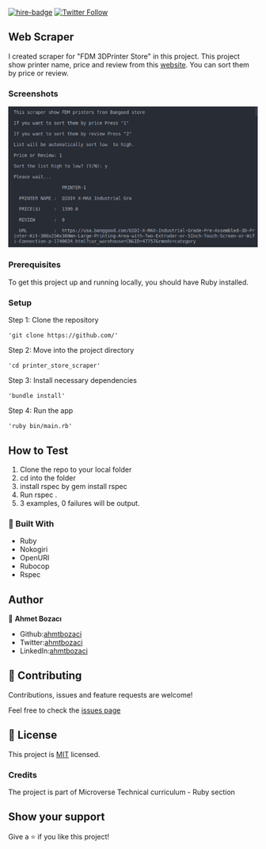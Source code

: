 [![hire-badge](https://img.shields.io/badge/Consult%20/%20Hire%20Ahmet-Click%20to%20Contact-brightgreen)](mailto:ahmt9417@gmail.com) [![Twitter Follow](https://img.shields.io/twitter/follow/ahmtbozaci?label=Follow%20Ahmet%20on%20Twitter&style=social)](https://twitter.com/ahmtbozaci)

## Web Scraper
I created scraper for "FDM 3DPrinter Store" in this project.
This project show printer name, price and review from this [website](https://usa.banggood.com/Wholesale-Attribute-3D-Printer-c-10808-s-5347v13658.html). You can sort them by price or review.


### Screenshots
<img src='./asset/screenshot.png'>


### Prerequisites

To get this project up and running locally, you should have Ruby installed.

### Setup

Step 1: Clone the repository

```
'git clone https://github.com/'
```

Step 2: Move into the project directory

```
'cd printer_store_scraper'
```

Step 3: Install necessary dependencies

```
'bundle install'
```

Step 4: Run the app

```
'ruby bin/main.rb'
```
## How to Test
1. Clone the repo to your local folder
2. cd into the folder
3. install rspec by gem install rspec
4. Run rspec .
5. 3 examples, 0 failures will be output.

### :hammer: Built With

* Ruby
* Nokogiri
* OpenURI
* Rubocop
* Rspec

## Author

👤 **Ahmet Bozacı**
- Github:[ahmtbozaci](https://github.com/ahmetbozaci)
- Twitter:[ahmtbozaci](https://twitter.com/ahmtbozaci)
- LinkedIn:[ahmtbozaci](https://www.linkedin.com/in/ahmetbozaci/)


## 🤝 Contributing

Contributions, issues and feature requests are welcome!

Feel free to check the [issues page](../../issues)

## 📝 License

This project is [MIT](LICENCE) licensed.

### Credits
The project is part of Microverse Technical curriculum - Ruby section

## Show your support

Give a ⭐️ if you like this project!
